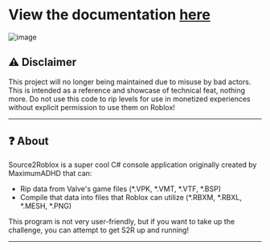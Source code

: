 #  View the documentation [here](simoxus.github.io)


![image](https://github.com/Simoxus/source2roblox/assets/103011016/1ad2a55d-6769-4677-86e8-3c75eadcc3ee)


## ⚠️ Disclaimer
This project will no longer being maintained due to misuse by bad actors. This is intended as a reference and showcase of technical feat, nothing more. Do not use this code to rip levels for use in monetized experiences without explicit permission to use them on Roblox!

<hr/>

## ❓ About

Source2Roblox is a super cool C# console application originally created by MaximumADHD that can:
- Rip data from Valve's game files (*.VPK, *.VMT, *.VTF, *.BSP)
- Compile that data into files that Roblox can utilize (*.RBXM, *.RBXL, *.MESH, *.PNG)

This program is not very user-friendly, but if you want to take up the challenge, you can attempt to get S2R up and running!

<hr/>

